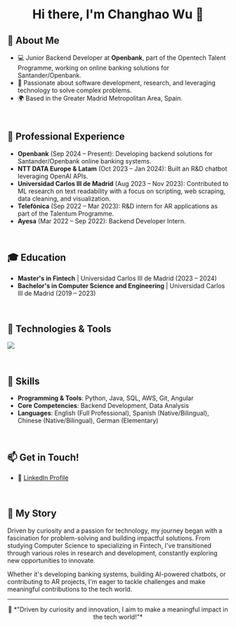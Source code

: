<h1 align="center">Hi there, I'm Changhao Wu 👋</h1>
<h2 align="left">🌟 About Me</h2>

- 💻 Junior Backend Developer at **Openbank**, part of the Opentech Talent Programme, working on online banking solutions for Santander/Openbank.  
- 🧠 Passionate about software development, research, and leveraging technology to solve complex problems.
- 🌍 Based in the Greater Madrid Metropolitan Area, Spain.

&nbsp;

<h2 align="left">💼 Professional Experience</h2>

- **Openbank** (Sep 2024 – Present): Developing backend solutions for Santander/Openbank online banking systems.  
- **NTT DATA Europe & Latam** (Oct 2023 – Jan 2024): Built an R&D chatbot leveraging OpenAI APIs.  
- **Universidad Carlos III de Madrid** (Aug 2023 – Nov 2023): Contributed to ML research on text readability with a focus on scripting, web scraping, data cleaning, and visualization.  
- **Telefónica** (Sep 2022 – Mar 2023): R&D intern for AR applications as part of the Talentum Programme.  
- **Ayesa** (Mar 2022 – Sep 2022): Backend Developer Intern.  

&nbsp;

<h2 align="left">🎓 Education</h2>

- **Master's in Fintech** | Universidad Carlos III de Madrid (2023 – 2024)  
- **Bachelor's in Computer Science and Engineering** | Universidad Carlos III de Madrid (2019 – 2023)  

&nbsp;

<h2 align="left">🚀 Technologies & Tools</h2>
<div align="left">
    <img src="https://skillicons.dev/icons?i=python,java,c++,aws,docker,git,angular,spring" /><br>
</div>

&nbsp;

<h2 align="left">🔧 Skills</h2>

- **Programming & Tools**: Python, Java, SQL, AWS, Git, Angular  
- **Core Competencies**: Backend Development, Data Analysis  
- **Languages**: English (Full Professional), Spanish (Native/Bilingual), Chinese (Native/Bilingual), German (Elementary)  

&nbsp;

<h2 align="left">📫 Get in Touch!</h2>

- 🔗 [LinkedIn Profile](https://www.linkedin.com/in/changhao-wu)  

&nbsp;

<h2 align="left">📄 My Story</h2>

<p align="left">
Driven by curiosity and a passion for technology, my journey began with a fascination for problem-solving and building impactful solutions. From studying Computer Science to specializing in Fintech, I've transitioned through various roles in research and development, constantly exploring new opportunities to innovate.
</p>

<p align="left">
Whether it's developing banking systems, building AI-powered chatbots, or contributing to AR projects, I'm eager to tackle challenges and make meaningful contributions to the tech world.
</p>

---

<p align="center">
🌟 *"Driven by curiosity and innovation, I aim to make a meaningful impact in the tech world!"*
</p>
